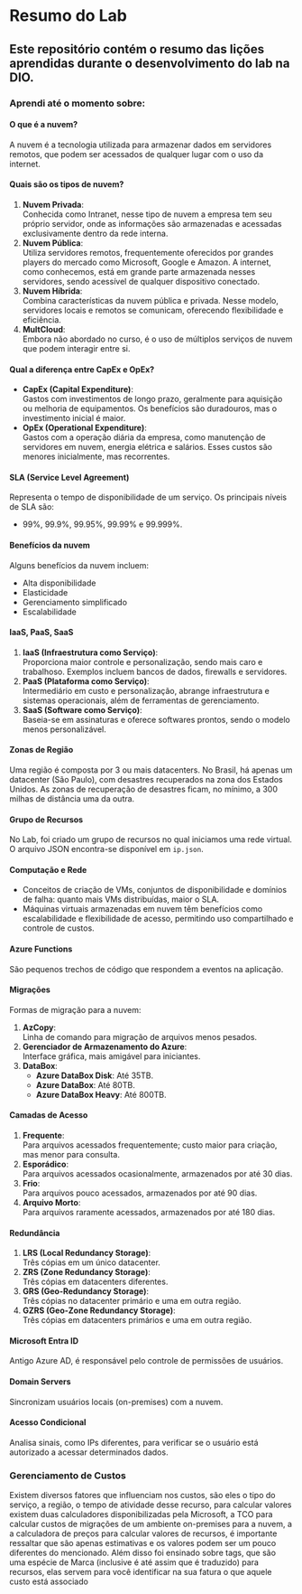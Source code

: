 # Resumo do Lab

## Este repositório contém o resumo das lições aprendidas durante o desenvolvimento do lab na DIO.

### Aprendi até o momento sobre:

#### O que é a nuvem?  
A nuvem é a tecnologia utilizada para armazenar dados em servidores remotos, que podem ser acessados de qualquer lugar com o uso da internet.

#### Quais são os tipos de nuvem?  
1. **Nuvem Privada**:  
   Conhecida como Intranet, nesse tipo de nuvem a empresa tem seu próprio servidor, onde as informações são armazenadas e acessadas exclusivamente dentro da rede interna.  
2. **Nuvem Pública**:  
   Utiliza servidores remotos, frequentemente oferecidos por grandes players do mercado como Microsoft, Google e Amazon. A internet, como conhecemos, está em grande parte armazenada nesses servidores, sendo acessível de qualquer dispositivo conectado.  
3. **Nuvem Híbrida**:  
   Combina características da nuvem pública e privada. Nesse modelo, servidores locais e remotos se comunicam, oferecendo flexibilidade e eficiência.  
4. **MultCloud**:  
   Embora não abordado no curso, é o uso de múltiplos serviços de nuvem que podem interagir entre si.  

#### Qual a diferença entre CapEx e OpEx?  
- **CapEx (Capital Expenditure)**:  
  Gastos com investimentos de longo prazo, geralmente para aquisição ou melhoria de equipamentos. Os benefícios são duradouros, mas o investimento inicial é maior.  
- **OpEx (Operational Expenditure)**:  
  Gastos com a operação diária da empresa, como manutenção de servidores em nuvem, energia elétrica e salários. Esses custos são menores inicialmente, mas recorrentes.  

#### SLA (Service Level Agreement)  
Representa o tempo de disponibilidade de um serviço. Os principais níveis de SLA são:  
- 99%, 99.9%, 99.95%, 99.99% e 99.999%.  

#### Benefícios da nuvem  
Alguns benefícios da nuvem incluem:  
- Alta disponibilidade  
- Elasticidade  
- Gerenciamento simplificado  
- Escalabilidade  

#### IaaS, PaaS, SaaS  
1. **IaaS (Infraestrutura como Serviço)**:  
   Proporciona maior controle e personalização, sendo mais caro e trabalhoso. Exemplos incluem bancos de dados, firewalls e servidores.  
2. **PaaS (Plataforma como Serviço)**:  
   Intermediário em custo e personalização, abrange infraestrutura e sistemas operacionais, além de ferramentas de gerenciamento.  
3. **SaaS (Software como Serviço)**:  
   Baseia-se em assinaturas e oferece softwares prontos, sendo o modelo menos personalizável.  

#### Zonas de Região  
Uma região é composta por 3 ou mais datacenters. No Brasil, há apenas um datacenter (São Paulo), com desastres recuperados na zona dos Estados Unidos. As zonas de recuperação de desastres ficam, no mínimo, a 300 milhas de distância uma da outra.  

#### Grupo de Recursos  
No Lab, foi criado um grupo de recursos no qual iniciamos uma rede virtual. O arquivo JSON encontra-se disponível em `ip.json`.  

#### Computação e Rede  
- Conceitos de criação de VMs, conjuntos de disponibilidade e domínios de falha: quanto mais VMs distribuídas, maior o SLA.  
- Máquinas virtuais armazenadas em nuvem têm benefícios como escalabilidade e flexibilidade de acesso, permitindo uso compartilhado e controle de custos.  

#### Azure Functions  
São pequenos trechos de código que respondem a eventos na aplicação.  

#### Migrações  
Formas de migração para a nuvem:  
1. **AzCopy**:  
   Linha de comando para migração de arquivos menos pesados.  
2. **Gerenciador de Armazenamento do Azure**:  
   Interface gráfica, mais amigável para iniciantes.  
3. **DataBox**:  
   - **Azure DataBox Disk**: Até 35TB.  
   - **Azure DataBox**: Até 80TB.  
   - **Azure DataBox Heavy**: Até 800TB.  

#### Camadas de Acesso  
1. **Frequente**:  
   Para arquivos acessados frequentemente; custo maior para criação, mas menor para consulta.  
2. **Esporádico**:  
   Para arquivos acessados ocasionalmente, armazenados por até 30 dias.  
3. **Frio**:  
   Para arquivos pouco acessados, armazenados por até 90 dias.  
4. **Arquivo Morto**:  
   Para arquivos raramente acessados, armazenados por até 180 dias.  

#### Redundância  
1. **LRS (Local Redundancy Storage)**:  
   Três cópias em um único datacenter.  
2. **ZRS (Zone Redundancy Storage)**:  
   Três cópias em datacenters diferentes.  
3. **GRS (Geo-Redundancy Storage)**:  
   Três cópias no datacenter primário e uma em outra região.  
4. **GZRS (Geo-Zone Redundancy Storage)**:  
   Três cópias em datacenters primários e uma em outra região.  

#### Microsoft Entra ID  
Antigo Azure AD, é responsável pelo controle de permissões de usuários.  

#### Domain Servers  
Sincronizam usuários locais (on-premises) com a nuvem.  

#### Acesso Condicional  
Analisa sinais, como IPs diferentes, para verificar se o usuário está autorizado a acessar determinados dados.  

### Gerenciamento de Custos
Existem diversos fatores que influenciam nos custos, são eles o tipo do serviço, a região, o tempo de atividade desse recurso, para calcular valores existem duas calculadores disponibilizadas pela Microsoft, a TCO para calcular custos de migrações de um ambiente on-premises para a nuvem, a a calculadora de preços para calcular valores de recursos, é importante ressaltar que são apenas estimativas e os valores podem ser um pouco diferentes do mencionado. Além disso foi ensinado sobre tags, que são uma espécie de Marca (inclusive é até assim que é traduzido) para recursos, elas servem para você identificar na sua fatura o que aquele custo está associado
